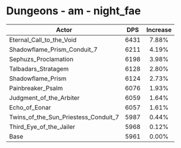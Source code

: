 # Dungeons - am - night_fae
| Actor | DPS | Increase |
|---|:---:|:---:|
|Eternal_Call_to_the_Void|6431|7.88%|
|Shadowflame_Prism_Conduit_7|6211|4.19%|
|Sephuzs_Proclamation|6198|3.98%|
|Talbadars_Stratagem|6128|2.80%|
|Shadowflame_Prism|6124|2.73%|
|Painbreaker_Psalm|6076|1.93%|
|Judgment_of_the_Arbiter|6059|1.64%|
|Echo_of_Eonar|6057|1.61%|
|Twins_of_the_Sun_Priestess_Conduit_7|5987|0.44%|
|Third_Eye_of_the_Jailer|5968|0.12%|
|Base|5961|0.00%|
